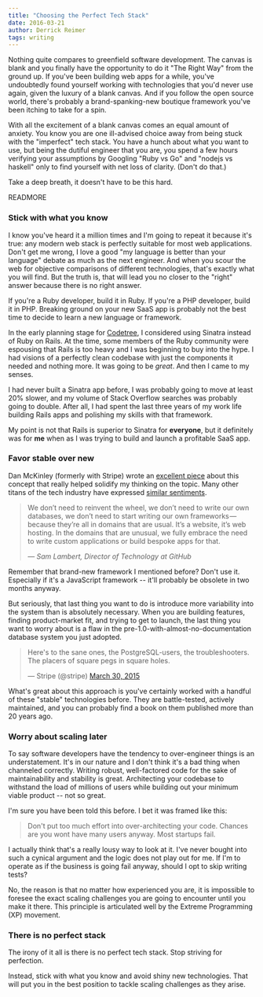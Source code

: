 ```yaml
---
title: "Choosing the Perfect Tech Stack"
date: 2016-03-21
author: Derrick Reimer
tags: writing
---
```


Nothing quite compares to greenfield software development. The canvas is blank and you finally have the opportunity to do it "The Right Way" from the ground up. If you've been building web apps for a while, you've undoubtedly found yourself working with technologies that you'd never use again, given the luxury of a blank canvas. And if you follow the open source world, there's probably a brand-spanking-new boutique framework you've been itching to take for a spin.

With all the excitement of a blank canvas comes an equal amount of anxiety. You know you are one ill-advised choice away from being stuck with the "imperfect" tech stack. You have a hunch about what you want to use, but being the dutiful engineer that you are, you spend a few hours verifying your assumptions by Googling "Ruby vs Go" and "nodejs vs haskell" only to find yourself with net loss of clarity. (Don't do that.)

Take a deep breath, it doesn't have to be this hard.

READMORE

### Stick with what you know

I know you've heard it a million times and I'm going to repeat it because it's true: any modern web stack is perfectly suitable for most web applications. Don't get me wrong, I love a good "my language is better than your language" debate as much as the next engineer. And when you scour the web for objective comparisons of different technologies, that's exactly what you will find. But the truth is, that will lead you no closer to the "right" answer because there is no right answer.

If you're a Ruby developer, build it in Ruby. If you're a PHP developer, build it in PHP. Breaking ground on your new SaaS app is probably not the best time to decide to learn a new language or framework.

In the early planning stage for [Codetree](https://codetree.com), I considered using Sinatra instead of Ruby on Rails. At the time, some members of the Ruby community were espousing that Rails is too heavy and I was beginning to buy into the hype. I had visions of a perfectly clean codebase with just the components it needed and nothing more. It was going to be *great*. And then I came to my senses.

I had never built a Sinatra app before, I was probably going to move at least 20% slower, and my volume of Stack Overflow searches was probably going to double. After all, I had spent the last three years of my work life building Rails apps and polishing my skills with that framework.

My point is not that Rails is superior to Sinatra for **everyone**, but it definitely was for **me** when as I was trying to build and launch a profitable SaaS app.

### Favor stable over new

Dan McKinley (formerly with Stripe) wrote an [excellent piece](http://mcfunley.com/choose-boring-technology) about this concept that really helped solidify my thinking on the topic. Many other titans of the tech industry have expressed [similar sentiments](https://medium.com/s-c-a-l-e/github-scaling-on-ruby-with-a-nomadic-tech-team-4db562b96dcd#.e47y62lo8).

<blockquote>
<p>We don’t need to reinvent the wheel, we don’t need to write our own databases, we don’t need to start writing our own frameworks — because they’re all in domains that are usual. It’s a website, it’s web hosting. In the domains that are unusual, we fully embrace the need to write custom applications or build bespoke apps for that.</p>
<footer>
  <cite>&mdash; Sam Lambert, Director of Technology at GitHub</cite>
</footer>
</blockquote>

Remember that brand-new framework I mentioned before? Don't use it. Especially if it's a JavaScript framework -- it'll probably be obsolete in two months anyway.

But seriously, that last thing you want to do is introduce more variability into the system than is absolutely necessary. When you are building features, finding product-market fit, and trying to get to launch, the last thing you want to worry about is a flaw in the pre-1.0-with-almost-no-documentation database system you just adopted.

<div class="embedded-tweet">
  <blockquote class="twitter-tweet" data-lang="en"><p lang="en" dir="ltr">Here&#39;s to the sane ones, the PostgreSQL-users, the troubleshooters. The placers of square pegs in square holes.</p>&mdash; Stripe (@stripe) <a href="https://twitter.com/stripe/status/582679042261843968">March 30, 2015</a></blockquote>
</div>

What's great about this approach is you've certainly worked with a handful of these "stable" technologies before. They are battle-tested, actively maintained, and you can probably find a book on them published more than 20 years ago.

### Worry about scaling later

To say software developers have the tendency to over-engineer things is an understatement. It's in our nature and I don't think it's a bad thing when channeled correctly. Writing robust, well-factored code for the sake of maintainability and stability is great. Architecting your codebase to withstand the load of millions of users while building out your minimum viable product -- not so great.

I'm sure you have been told this before. I bet it was framed like this:

<blockquote>
<p>Don't put too much effort into over-architecting your code. Chances are you wont have many users anyway. Most startups fail.
</p>
</blockquote>

I actually think that's a really lousy way to look at it. I've never bought into such a cynical argument and the logic does not play out for me. If I'm to operate as if the business is going fail anyway, should I opt to skip writing tests?

No, the reason is that no matter how experienced you are, it is impossible to foresee the exact scaling challenges you are going to encounter until you make it there. This principle is articulated well by the Extreme Programming (XP) movement.

### There is no perfect stack

The irony of it all is there is no perfect tech stack. Stop striving for perfection.

Instead, stick with what you know and avoid shiny new technologies. That will put you in the best position to tackle scaling challenges as they arise.
